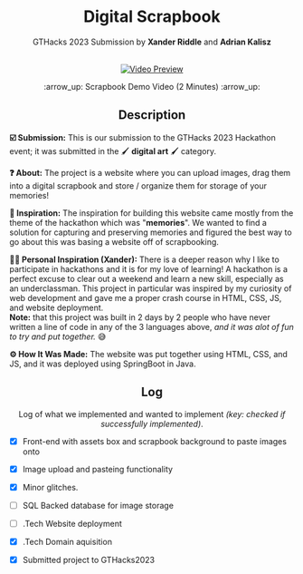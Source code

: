 <h1 align="center">Digital Scrapbook</h1>
<p align="center">GTHacks 2023 Submission by <b>Xander Riddle</b> and <b>Adrian Kalisz</b><br><br></p>
<p align="center">
  <a href="https://www.youtube.com/watch?v=r-cD7W3lBcY&ab_channel=XanderRiddle" target="_blank">
    <img src="https://img.youtube.com/vi/r-cD7W3lBcY/0.jpg" alt="Video Preview">
  </a>
</p>
<div align="center">:arrow_up: Scrapbook Demo Video (2 Minutes) :arrow_up:</div>

<h2 align="center">Description</h3>
<p><b>☑️ Submission:</b> This is our submission to the GTHacks 2023 Hackathon event; it was submitted in the 🖌️ <b>digital art</b> 🖌️ category.</p>
<p><b>❓ About:</b> The project is a website where you can upload images, drag them into a digital scrapbook and store / organize them for storage of your memories!</p>
<p><b>🌠 Inspiration:</b> The inspiration for building this website came mostly from the theme of the hackathon which was "<b>memories</b>". We wanted to find a solution for capturing
and preserving memories and figured the best way to go about this was basing a website off of scrapbooking.</p>
<p><b>🌠🌠 Personal Inspiration (Xander):</b> There is a deeper reason why I like to participate in hackathons and it is for my love of learning! A hackathon is a perfect excuse to clear out
a weekend and learn a new skill, especially as an underclassman. This project in particular was inspired by my curiosity of web development and gave me a proper crash course in HTML, CSS, JS, and
website deployment. <br><b>Note:</b> that this project was built in 2 days by 2 people who have never written a line of code in any of the 3 languages above, <i>and it was alot of fun to try and put together. </i>😅</p>
<p><b>⚙️ How It Was Made:</b> The website was put together using HTML, CSS, and JS, and it was deployed using SpringBoot in Java.</p>

<h2 align="center">Log</h2>
<p align="center">Log of what we implemented and wanted to implement <i>(key: checked if successfully implemented)</i>.</p>

- [x] Front-end with assets box and scrapbook background to paste images onto
- [x] Image upload and pasteing functionality
- [x] Minor glitches.
- [ ] SQL Backed database for image storage
- [ ] .Tech Website deployment
- [x] .Tech Domain aquisition
- [x] Submitted project to GTHacks2023


